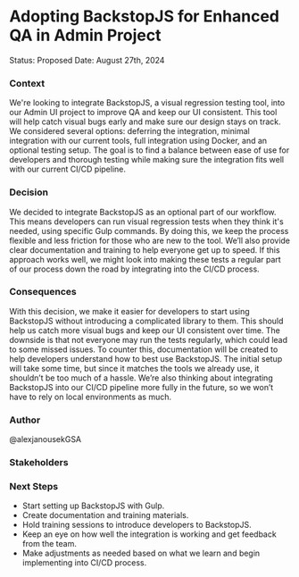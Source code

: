 # Adopting BackstopJS for Enhanced QA in Admin Project

Status: Proposed
Date: August 27th, 2024

### Context
We're looking to integrate BackstopJS, a visual regression testing tool, into our Admin UI project to improve QA and keep our UI consistent. This tool will help catch visual bugs early and make sure our design stays on track. We considered several options: deferring the integration, minimal integration with our current tools, full integration using Docker, and an optional testing setup. The goal is to find a balance between ease of use for developers and thorough testing while making sure the integration fits well with our current CI/CD pipeline.

### Decision
We decided to integrate BackstopJS as an optional part of our workflow. This means developers can run visual regression tests when they think it's needed, using specific Gulp commands. By doing this, we keep the process flexible and less friction for those who are new to the tool. We’ll also provide clear documentation and training to help everyone get up to speed. If this approach works well, we might look into making these tests a regular part of our process down the road by integrating into the CI/CD process.

### Consequences
With this decision, we make it easier for developers to start using BackstopJS without introducing a complicated library to them. This should help us catch more visual bugs and keep our UI consistent over time. The downside is that not everyone may run the tests regularly, which could lead to some missed issues. To counter this, documentation will be created to help developers understand how to best use BackstopJS. The initial setup will take some time, but since it matches the tools we already use, it shouldn’t be too much of a hassle. We’re also thinking about integrating BackstopJS into our CI/CD pipeline more fully in the future, so we won’t have to rely on local environments as much.

### Author
@alexjanousekGSA

### Stakeholders

### Next Steps
- Start setting up BackstopJS with Gulp.
- Create documentation and training materials.
- Hold training sessions to introduce developers to BackstopJS.
- Keep an eye on how well the integration is working and get feedback from the team.
- Make adjustments as needed based on what we learn and begin implementing into CI/CD process.
